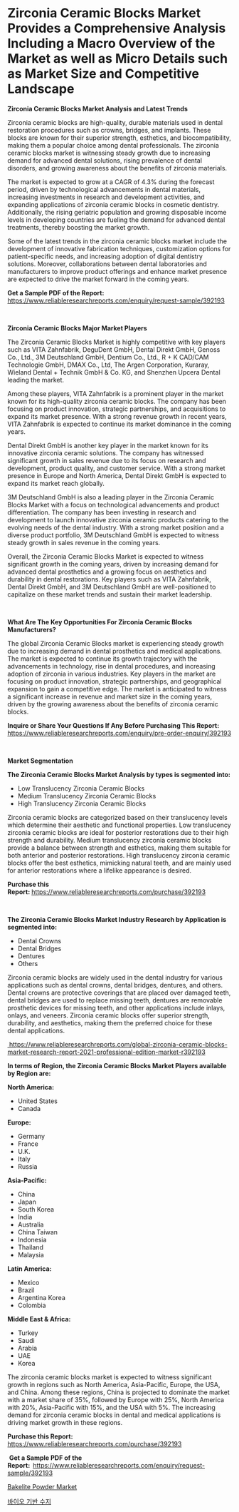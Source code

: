 <p><h1>Zirconia Ceramic Blocks Market Provides a Comprehensive Analysis Including a Macro Overview of the Market as well as Micro Details such as Market Size and Competitive Landscape</h1></p><p><strong>Zirconia Ceramic Blocks Market Analysis and Latest Trends</strong></p>
<p><p>Zirconia ceramic blocks are high-quality, durable materials used in dental restoration procedures such as crowns, bridges, and implants. These blocks are known for their superior strength, esthetics, and biocompatibility, making them a popular choice among dental professionals. The zirconia ceramic blocks market is witnessing steady growth due to increasing demand for advanced dental solutions, rising prevalence of dental disorders, and growing awareness about the benefits of zirconia materials.</p><p>The market is expected to grow at a CAGR of 4.3% during the forecast period, driven by technological advancements in dental materials, increasing investments in research and development activities, and expanding applications of zirconia ceramic blocks in cosmetic dentistry. Additionally, the rising geriatric population and growing disposable income levels in developing countries are fueling the demand for advanced dental treatments, thereby boosting the market growth.</p><p>Some of the latest trends in the zirconia ceramic blocks market include the development of innovative fabrication techniques, customization options for patient-specific needs, and increasing adoption of digital dentistry solutions. Moreover, collaborations between dental laboratories and manufacturers to improve product offerings and enhance market presence are expected to drive the market forward in the coming years.</p></p>
<p><strong>Get a Sample PDF of the Report:&nbsp;</strong> <a href="https://www.reliableresearchreports.com/enquiry/request-sample/392193">https://www.reliableresearchreports.com/enquiry/request-sample/392193</a></p>
<p>&nbsp;</p>
<p><strong>Zirconia Ceramic Blocks Major Market Players</strong></p>
<p><p>The Zirconia Ceramic Blocks Market is highly competitive with key players such as VITA Zahnfabrik, DeguDent GmbH, Dental Direkt GmbH, Genoss Co., Ltd., 3M Deutschland GmbH, Dentium Co., Ltd., R + K CAD/CAM Technologie GmbH, DMAX Co., Ltd, The Argen Corporation, Kuraray, Wieland Dental + Technik GmbH & Co. KG, and Shenzhen Upcera Dental leading the market.</p><p>Among these players, VITA Zahnfabrik is a prominent player in the market known for its high-quality zirconia ceramic blocks. The company has been focusing on product innovation, strategic partnerships, and acquisitions to expand its market presence. With a strong revenue growth in recent years, VITA Zahnfabrik is expected to continue its market dominance in the coming years.</p><p>Dental Direkt GmbH is another key player in the market known for its innovative zirconia ceramic solutions. The company has witnessed significant growth in sales revenue due to its focus on research and development, product quality, and customer service. With a strong market presence in Europe and North America, Dental Direkt GmbH is expected to expand its market reach globally.</p><p>3M Deutschland GmbH is also a leading player in the Zirconia Ceramic Blocks Market with a focus on technological advancements and product differentiation. The company has been investing in research and development to launch innovative zirconia ceramic products catering to the evolving needs of the dental industry. With a strong market position and a diverse product portfolio, 3M Deutschland GmbH is expected to witness steady growth in sales revenue in the coming years.</p><p>Overall, the Zirconia Ceramic Blocks Market is expected to witness significant growth in the coming years, driven by increasing demand for advanced dental prosthetics and a growing focus on aesthetics and durability in dental restorations. Key players such as VITA Zahnfabrik, Dental Direkt GmbH, and 3M Deutschland GmbH are well-positioned to capitalize on these market trends and sustain their market leadership.</p></p>
<p>&nbsp;</p>
<p><strong>What Are The Key Opportunities For Zirconia Ceramic Blocks Manufacturers?</strong></p>
<p><p>The global Zirconia Ceramic Blocks market is experiencing steady growth due to increasing demand in dental prosthetics and medical applications. The market is expected to continue its growth trajectory with the advancements in technology, rise in dental procedures, and increasing adoption of zirconia in various industries. Key players in the market are focusing on product innovation, strategic partnerships, and geographical expansion to gain a competitive edge. The market is anticipated to witness a significant increase in revenue and market size in the coming years, driven by the growing awareness about the benefits of zirconia ceramic blocks.</p></p>
<p><strong>Inquire or Share Your Questions If Any Before Purchasing This Report:</strong> <a href="https://www.reliableresearchreports.com/enquiry/pre-order-enquiry/392193">https://www.reliableresearchreports.com/enquiry/pre-order-enquiry/392193</a></p>
<p>&nbsp;</p>
<p><strong>Market Segmentation</strong></p>
<p><strong>The Zirconia Ceramic Blocks Market Analysis by types is segmented into:</strong></p>
<p><ul><li>Low Translucency Zirconia Ceramic Blocks</li><li>Medium Translucency Zirconia Ceramic Blocks</li><li>High Translucency Zirconia Ceramic Blocks</li></ul></p>
<p><p>Zirconia ceramic blocks are categorized based on their translucency levels which determine their aesthetic and functional properties. Low translucency zirconia ceramic blocks are ideal for posterior restorations due to their high strength and durability. Medium translucency zirconia ceramic blocks provide a balance between strength and esthetics, making them suitable for both anterior and posterior restorations. High translucency zirconia ceramic blocks offer the best esthetics, mimicking natural teeth, and are mainly used for anterior restorations where a lifelike appearance is desired.</p></p>
<p><strong>Purchase this Report:&nbsp;</strong><a href="https://www.reliableresearchreports.com/purchase/392193">https://www.reliableresearchreports.com/purchase/392193</a></p>
<p>&nbsp;</p>
<p><strong>The Zirconia Ceramic Blocks Market Industry Research by Application is segmented into:</strong></p>
<p><ul><li>Dental Crowns</li><li>Dental Bridges</li><li>Dentures</li><li>Others</li></ul></p>
<p><p>Zirconia ceramic blocks are widely used in the dental industry for various applications such as dental crowns, dental bridges, dentures, and others. Dental crowns are protective coverings that are placed over damaged teeth, dental bridges are used to replace missing teeth, dentures are removable prosthetic devices for missing teeth, and other applications include inlays, onlays, and veneers. Zirconia ceramic blocks offer superior strength, durability, and aesthetics, making them the preferred choice for these dental applications.</p></p>
<p><a href="https://www.reliableresearchreports.com/global-zirconia-ceramic-blocks-market-research-report-2021-professional-edition-market-r392193">&nbsp;https://www.reliableresearchreports.com/global-zirconia-ceramic-blocks-market-research-report-2021-professional-edition-market-r392193</a></p>
<p><strong>In terms of Region, the Zirconia Ceramic Blocks Market Players available by Region are:</strong></p>
<p>
    <p> <strong> North America: </strong>
        <ul>
            <li>United States</li>
            <li>Canada</li>
        </ul>
        </p> 
    <p> <strong> Europe: </strong>
        <ul>
            <li>Germany</li>
            <li>France</li>
            <li>U.K.</li>
            <li>Italy</li>
            <li>Russia</li>
        </ul>
        </p> 
    <p> <strong> Asia-Pacific: </strong>
        <ul>
            <li>China</li>
            <li>Japan</li>
            <li>South Korea</li>
            <li>India</li>
            <li>Australia</li>
            <li>China Taiwan</li>
            <li>Indonesia</li>
            <li>Thailand</li>
            <li>Malaysia</li>
        </ul>
        </p> 
    <p> <strong> Latin America: </strong>
        <ul>
            <li>Mexico</li>
            <li>Brazil</li>
            <li>Argentina Korea</li>
            <li>Colombia</li>
        </ul>
        </p> 
    <p> <strong> Middle East & Africa: </strong>
        <ul>
            <li>Turkey</li>
            <li>Saudi</li>
            <li>Arabia</li>
            <li>UAE</li>
            <li>Korea</li>
        </ul>
    </p>
    </p>
<p><p>The zirconia ceramic blocks market is expected to witness significant growth in regions such as North America, Asia-Pacific, Europe, the USA, and China. Among these regions, China is projected to dominate the market with a market share of 35%, followed by Europe with 25%, North America with 20%, Asia-Pacific with 15%, and the USA with 5%. The increasing demand for zirconia ceramic blocks in dental and medical applications is driving market growth in these regions.</p></p>
<p><strong>Purchase this Report: </strong><a href="https://www.reliableresearchreports.com/purchase/392193">https://www.reliableresearchreports.com/purchase/392193</a></p>
<p>&nbsp;<strong>Get a Sample PDF of the Report:&nbsp;&nbsp;</strong><a href="https://www.reliableresearchreports.com/enquiry/request-sample/392193">https://www.reliableresearchreports.com/enquiry/request-sample/392193</a></p>
<p><strong></strong></p>
<p><p><a href="https://github.com/sifatuddin25/Market-Research-Report-List-1/blob/main/bakelite-powder-market.md">Bakelite Powder Market</a></p><p><a href="https://medium.com/@rickymetzdvm/%EC%83%9D%EB%AC%BC-%EA%B8%B0%EB%B0%98-%EC%88%98%EC%A7%80-%EC%8B%9C%EC%9E%A5-%EA%B7%9C%EB%AA%A8-%EB%B0%8F-%EC%A0%90%EC%9C%A0%EC%9C%A8-%EB%B6%84%EC%84%9D-%EC%84%B1%EC%9E%A5-%EB%8F%99%ED%96%A5-%EB%B0%8F-%EC%98%88%EC%B8%A1-2024-2031-f8d29940ffdb">바이오 기반 수지</a></p></p>